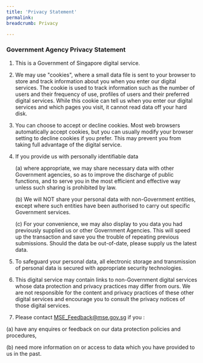 ```yaml
---
title: 'Privacy Statement'
permalink:
breadcrumb: Privacy

---
```



### **Government Agency Privacy Statement**

1. This is a Government of Singapore digital service.


2. We may use "cookies", where a small data file is sent to your browser to store and track information about you when you enter our digital services. The cookie is used to track information such as the number of users and their frequency of use, profiles of users and their preferred digital services. While this cookie can tell us when you enter our digital services and which pages you visit, it cannot read data off your hard disk.


3. You can choose to accept or decline cookies. Most web browsers automatically accept cookies, but you can usually modify your browser setting to decline cookies if you prefer. This may prevent you from taking full advantage of the digital service.


4. If you provide us with personally identifiable data

    (a) where appropriate, we may share necessary data with other Government agencies, so as to improve the discharge of public functions, and to serve you in the most efficient and effective way unless such sharing is prohibited by law.

    (b) We will NOT share your personal data with non-Government entities, except where such entities have been authorised to carry out specific Government services.

    (c) For your convenience, we may also display to you data you had previously supplied us or other Government Agencies. This will speed up the transaction and save you the trouble of repeating previous submissions. Should the data be out-of-date, please supply us the latest data.
    

5. To safeguard your personal data, all electronic storage and transmission of personal data is secured with appropriate security technologies.


6. This digital service may contain links to non-Government digital services whose data protection and privacy practices may differ from ours.  We are not responsible for the content and privacy practices of these other digital services and encourage you to consult the privacy notices of those digital services.


7. Please contact <MSE_Feedback@mse.gov.sg> if you :

(a) have any enquires or feedback on our data protection policies and procedures,

(b) need more information on or access to data which you have provided to us in the past.
